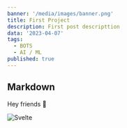 ```yaml
---
banner: '/media/images/banner.png'
title: First Project
description: First post descripttion
data: '2023-04-07'
tags:
  - BOTS
  - AI / ML
published: true
---
```


## Markdown

Hey friends 👋

![Svelte](/media/images/banner.png)
